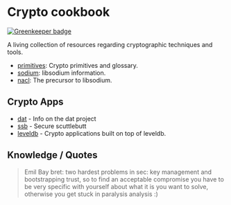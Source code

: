 # Crypto cookbook

[![Greenkeeper badge](https://badges.greenkeeper.io/bcomnes/crypto-cookbook.svg)](https://greenkeeper.io/)

A living collection of resources regarding cryptographic techniques and tools.

- [primitives][primitives]: Crypto primitives and glossary.
- [sodium][sodium]: libsodium information.
- [nacl][nacl]: The precursor to libsodium.

## Crypto Apps

- [dat][dat] - Info on the dat project
- [ssb][ssb] - Secure scuttlebutt
- [leveldb][leveldb] - Crypto applications built on top of leveldb.

[dat]: /dat.md
[sodium]: /sodium.md
[nacl]: /nacl.md
[primitives]: /primitives.md
[ssb]: /ssb.md
[leveldb]: /level-db.md

## Knowledge / Quotes

> <emilbayes> Emil Bay bret: two hardest problems in sec: key management and bootstrapping trust, so to find an acceptable compromise you have to be very specific with yourself about what it is you want to solve, otherwise you get stuck in paralysis analysis :)
